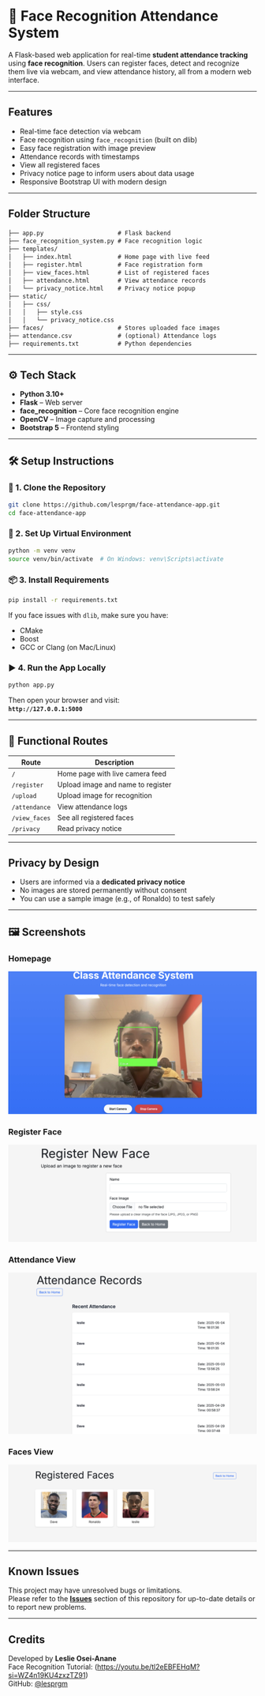 # 📘 Face Recognition Attendance System

A Flask-based web application for real-time **student attendance tracking** using **face recognition**. Users can register faces, detect and recognize them live via webcam, and view attendance history, all from a modern web interface.

---

##  Features

- Real-time face detection via webcam
-  Face recognition using `face_recognition` (built on dlib)
-  Easy face registration with image preview
-  Attendance records with timestamps
-  View all registered faces
-  Privacy notice page to inform users about data usage
-  Responsive Bootstrap UI with modern design

---

## Folder Structure

```
├── app.py                     # Flask backend
├── face_recognition_system.py # Face recognition logic
├── templates/
│   ├── index.html             # Home page with live feed
│   ├── register.html          # Face registration form
│   ├── view_faces.html        # List of registered faces
│   ├── attendance.html        # View attendance records
│   └── privacy_notice.html    # Privacy notice popup
├── static/
│   ├── css/
│   │   ├── style.css
│   │   └── privacy_notice.css
├── faces/                     # Stores uploaded face images
├── attendance.csv             # (optional) Attendance logs
├── requirements.txt           # Python dependencies
```

---

## ⚙️ Tech Stack

- **Python 3.10+**
- **Flask** – Web server
- **face_recognition** – Core face recognition engine
- **OpenCV** – Image capture and processing
- **Bootstrap 5** – Frontend styling

---

## 🛠️ Setup Instructions

### 🔧 1. Clone the Repository

```bash
git clone https://github.com/lesprgm/face-attendance-app.git
cd face-attendance-app
```

### 🐍 2. Set Up Virtual Environment

```bash
python -m venv venv
source venv/bin/activate  # On Windows: venv\Scripts\activate
```

### 📦 3. Install Requirements

```bash
pip install -r requirements.txt
```

If you face issues with `dlib`, make sure you have:
- CMake
- Boost
- GCC or Clang (on Mac/Linux)

### ▶️ 4. Run the App Locally

```bash
python app.py
```

Then open your browser and visit:  
**`http://127.0.0.1:5000`**

---

## 📸 Functional Routes

| Route         | Description                          |
|---------------|--------------------------------------|
| `/`           | Home page with live camera feed      |
| `/register`   | Upload image and name to register    |
| `/upload`     | Upload image for recognition         |
| `/attendance` | View attendance logs                 |
| `/view_faces` | See all registered faces             |
| `/privacy`    | Read privacy notice                  |

---

## Privacy by Design

- Users are informed via a **dedicated privacy notice**
- No images are stored permanently without consent
- You can use a sample image (e.g., of Ronaldo) to test safely

---

## 🖼️ Screenshots



### Homepage
![Homepage Screenshot](screenshots/Homepage.jpg)

### Register Face
![Register Face](screenshots/Register.jpg)

### Attendance View
![Attendance View](screenshots/Attendance.jpg)

### Faces View
![Faces View](screenshots/Faces.jpg)

---

##  Known Issues

This project may have unresolved bugs or limitations.  
Please refer to the **[Issues](../../issues)** section of this repository for up-to-date details or to report new problems.

---

##  Credits

Developed by **Leslie Osei-Anane**  
Face Recognition Tutorial: (https://youtu.be/tl2eEBFEHqM?si=WZ4n19KU4zxzTZ91)  
GitHub: [@lesprgm](https://github.com/lesprgm)